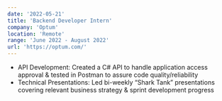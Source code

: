 ```yaml
---
date: '2022-05-21'
title: 'Backend Developer Intern'
company: 'Optum'
location: 'Remote'
range: 'June 2022 - August 2022'
url: 'https://optum.com/'
---
```


- API Development: Created a C# API to handle application access approval & tested in Postman to assure code quality/reliability
- Technical Presentations: Led bi-weekly “Shark Tank” presentations covering relevant business strategy & sprint development progress

